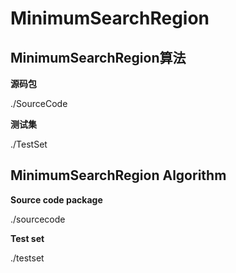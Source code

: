 # MinimumSearchRegion #

## MinimumSearchRegion算法 ##


**源码包**

./SourceCode

**测试集** 

./TestSet



## MinimumSearchRegion Algorithm ##

**Source code package**

./sourcecode


**Test set** 

./testset